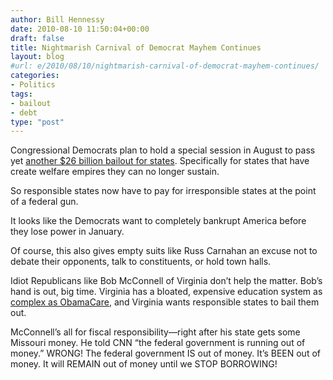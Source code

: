 ```yaml
---
author: Bill Hennessy
date: 2010-08-10 11:50:04+00:00
draft: false
title: Nightmarish Carnival of Democrat Mayhem Continues
layout: blog
#url: e/2010/08/10/nightmarish-carnival-of-democrat-mayhem-continues/
categories:
- Politics
tags:
- bailout
- debt
type: "post"
---
```


Congressional Democrats plan to hold a special session in August to pass yet [another $26 billion bailout for states](https://www.foxnews.com/politics/2010/08/09/days-decide-democrats-roll-dice-education-aid-vote/). Specifically for states that have create welfare empires they can no longer sustain.

 

So responsible states now have to pay for irresponsible states at the point of a federal gun.

 

It looks like the Democrats want to completely bankrupt America before they lose power in January. 

 

Of course, this also gives empty suits like Russ Carnahan an excuse not to debate their opponents, talk to constituents, or hold town halls.

 

Idiot Republicans like Bob McConnell of Virginia don’t help the matter. Bob’s hand is out, big time. Virginia has a bloated, expensive education system as [complex as ObamaCare](https://www.google.com/imgres?imgurl=https://pajamasmedia.com/eddriscoll/files/2010/07/Obamacare-Chart-7-28-10.jpg&imgrefurl=https://pajamasmedia.com/eddriscoll/2010/07/&usg=__Hj4zZcujQFI1ktsdT7K2zuHI1MU=&h=600&w=771&sz=161&hl=en&start=0&sig2=Nghi98sFkkiqxecPAeEESw&tbnid=daJ6bmVQt1zcwM:&tbnh=143&tbnw=183&ei=cDxhTNGCGIeglAf56pydCQ&prev=/images%3Fq%3Dobamacare%2Bchart%26um%3D1%26hl%3Den%26sa%3DX%26biw%3D1280%26bih%3D735%26tbs%3Disch:10,200&um=1&itbs=1&iact=hc&vpx=537&vpy=341&dur=452&hovh=198&hovw=255&tx=116&ty=117&oei=cDxhTNGCGIeglAf56pydCQ&esq=1&page=1&ndsp=24&ved=1t:429,r:20,s:0&biw=1280&bih=735), and Virginia wants responsible states to bail them out.

 

McConnell’s all for fiscal responsibility—right after his state gets some Missouri money. He told CNN “the federal government is running out of money.” WRONG! The federal government IS out of money. It’s BEEN out of money. It will REMAIN out of money until we STOP BORROWING! 

